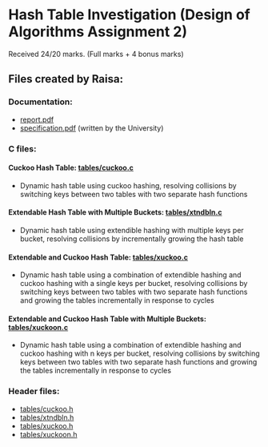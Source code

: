 # Hash Table Investigation (Design of Algorithms Assignment 2)
Received 24/20 marks. (Full marks + 4 bonus marks)

## Files created by Raisa:
### Documentation:
- [report.pdf](https://github.com/raisalitch/sampleprojects/blob/master/hashtable-investigation/report.pdf)
- [specification.pdf](https://github.com/raisalitch/sampleprojects/blob/master/hashtable-investigation/specification.pdf) (written by the University)

### C files:
#### Cuckoo Hash Table: [tables/cuckoo.c](https://github.com/raisalitch/sampleprojects/blob/master/hashtable-investigation/tables/cuckoo.c)
- Dynamic hash table using cuckoo hashing, resolving collisions by switching keys between two tables with two separate hash functions
#### Extendable Hash Table with Multiple Buckets: [tables/xtndbln.c](https://github.com/raisalitch/sampleprojects/blob/master/hashtable-investigation/tables/xtndbln.c)
- Dynamic hash table using extendible hashing with multiple keys per bucket, resolving collisions by incrementally growing the hash table
#### Extendable and Cuckoo Hash Table: [tables/xuckoo.c](https://github.com/raisalitch/sampleprojects/blob/master/hashtable-investigation/tables/xuckoo.c)
- Dynamic hash table using a combination of extendible hashing and cuckoo hashing with a single keys per bucket, resolving collisions by switching keys  between two tables with two separate hash functions and growing the tables incrementally in response to cycles
#### Extendable and Cuckoo Hash Table with Multiple Buckets: [tables/xuckoon.c](https://github.com/raisalitch/sampleprojects/blob/master/hashtable-investigation/tables/xuckoon.c)
- Dynamic hash table using a combination of extendible hashing and cuckoo hashing with n keys per bucket, resolving collisions by switching keys between two tables with two separate hash functions and growing the tables incrementally in response to cycles

### Header files:
- [tables/cuckoo.h](https://github.com/raisalitch/sampleprojects/blob/master/hashtable-investigation/tables/cuckoo.h)
- [tables/xtndbln.h](https://github.com/raisalitch/sampleprojects/blob/master/hashtable-investigation/tables/xtndbln.h)
- [tables/xuckoo.h](https://github.com/raisalitch/sampleprojects/blob/master/hashtable-investigation/tables/xuckoo.h)
- [tables/xuckoon.h](https://github.com/raisalitch/sampleprojects/blob/master/hashtable-investigation/tables/xuckoon.h)
